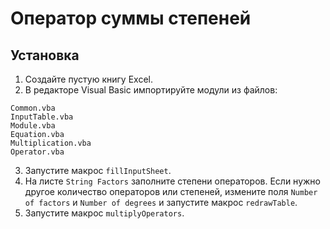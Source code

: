 # Оператор суммы степеней

## Установка

1. Создайте пустую книгу Excel.
2. В редакторе Visual Basic импортируйте модули из файлов:
```plaintext
Common.vba
InputTable.vba
Module.vba
Equation.vba
Multiplication.vba
Operator.vba
```
3. Запустите макрос `fillInputSheet`.
4. На листе `String Factors` заполните степени операторов.
Если нужно другое количество операторов или степеней,
измените поля `Number of factors` и `Number of degrees` и запустите макрос `redrawTable`.
5. Запустите макрос `multiplyOperators`.
